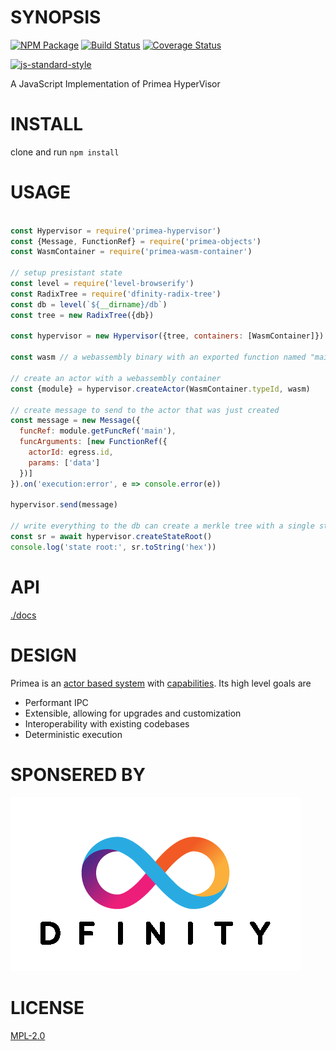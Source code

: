 # SYNOPSIS

[![NPM Package](https://img.shields.io/npm/v/primea-hypervisor.svg?style=flat-square)](https://www.npmjs.org/package/primea-hypervisor)
[![Build Status](https://img.shields.io/travis/primea/js-primea-hypervisor.svg?branch=master&style=flat-square)](https://travis-ci.org/primea/js-primea-hypervisor)
[![Coverage Status](https://img.shields.io/coveralls/primea/js-primea-hypervisor.svg?style=flat-square)](https://coveralls.io/r/primea/js-primea-hypervisor)

[![js-standard-style](https://cdn.rawgit.com/feross/standard/master/badge.svg)](https://github.com/feross/standard)

A JavaScript Implementation of Primea HyperVisor

# INSTALL
clone and run `npm install`

# USAGE
```javascript

const Hypervisor = require('primea-hypervisor')
const {Message, FunctionRef} = require('primea-objects')
const WasmContainer = require('primea-wasm-container')

// setup presistant state
const level = require('level-browserify')
const RadixTree = require('dfinity-radix-tree')
const db = level(`${__dirname}/db`)
const tree = new RadixTree({db})

const hypervisor = new Hypervisor({tree, containers: [WasmContainer]})

const wasm // a webassembly binary with an exported function named "main"

// create an actor with a webassembly container
const {module} = hypervisor.createActor(WasmContainer.typeId, wasm)

// create message to send to the actor that was just created
const message = new Message({
  funcRef: module.getFuncRef('main'),
  funcArguments: [new FunctionRef({
    actorId: egress.id,
    params: ['data']
  })]
}).on('execution:error', e => console.error(e))

hypervisor.send(message)

// write everything to the db can create a merkle tree with a single state root
const sr = await hypervisor.createStateRoot()
console.log('state root:', sr.toString('hex'))
```

# API
[./docs](./docs/index.md)

# DESIGN
Primea is an [actor based system](https://en.wikipedia.org/wiki/Actor_model) with [capabilities](https://en.wikipedia.org/wiki/Capability-based_security).
Its high level goals are

* Performant IPC
* Extensible, allowing for upgrades and customization
* Interoperability with existing codebases
* Deterministic execution

# SPONSERED BY
[![](assests/dfinity.png)](www.dfinity.org)

# LICENSE
[MPL-2.0][LICENSE]

[LICENSE]: https://tldrlegal.com/license/mozilla-public-license-2.0-(mpl-2)
